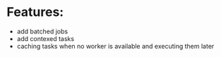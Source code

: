 # Features:
* add batched jobs
* add contexed tasks
* caching tasks when no worker is available and executing them later